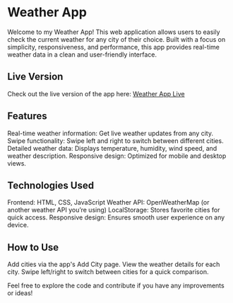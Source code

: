 # Weather App

Welcome to my Weather App! This web application allows users to easily check the current weather for any city of their choice.
Built with a focus on simplicity, responsiveness, and performance, this app provides real-time weather data in a clean and user-friendly interface.

## Live Version

Check out the live version of the app here: [Weather App Live](https://weather-web-lac.vercel.app)

## Features
Real-time weather information: Get live weather updates from any city.
Swipe functionality: Swipe left and right to switch between different cities.
Detailed weather data: Displays temperature, humidity, wind speed, and weather description.
Responsive design: Optimized for mobile and desktop views.

## Technologies Used
Frontend: HTML, CSS, JavaScript
Weather API: OpenWeatherMap (or another weather API you’re using)
LocalStorage: Stores favorite cities for quick access.
Responsive design: Ensures smooth user experience on any device.

## How to Use
Add cities via the app's Add City page.
View the weather details for each city.
Swipe left/right to switch between cities for a quick comparison.

Feel free to explore the code and contribute if you have any improvements or ideas!

